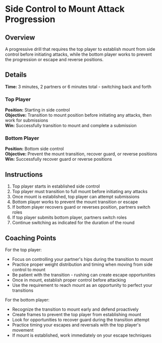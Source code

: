 # Side Control to Mount Attack Progression

## Overview
A progressive drill that requires the top player to establish mount from side control before initiating attacks, while the bottom player works to prevent the progression or escape and reverse positions.

## Details
**Time:** 3 minutes, 2 partners or 6 minutes total - switching back and forth

### Top Player
**Position:** Starting in side control  
**Objective:** Transition to mount position before initiating any attacks, then work for submissions  
**Win:** Successfully transition to mount and complete a submission  

### Bottom Player
**Position:** Bottom side control  
**Objective:** Prevent the mount transition, recover guard, or reverse positions  
**Win:** Successfully recover guard or reverse positions  

## Instructions
1. Top player starts in established side control
2. Top player must transition to full mount before initiating any attacks
3. Once mount is established, top player can attempt submissions
4. Bottom player works to prevent the mount transition or escape
5. If bottom player recovers guard or reverses position, partners switch roles
6. If top player submits bottom player, partners switch roles
7. Continue switching as indicated for the duration of the round

## Coaching Points
For the top player:
- Focus on controlling your partner's hips during the transition to mount
- Practice proper weight distribution and timing when moving from side control to mount
- Be patient with the transition - rushing can create escape opportunities
- Once in mount, establish proper control before attacking
- Use the requirement to reach mount as an opportunity to perfect your transitions

For the bottom player:
- Recognize the transition to mount early and defend proactively
- Create frames to prevent the top player from establishing mount
- Look for opportunities to recover guard during the transition attempt
- Practice timing your escapes and reversals with the top player's movement
- If mount is established, work immediately on your escape techniques
